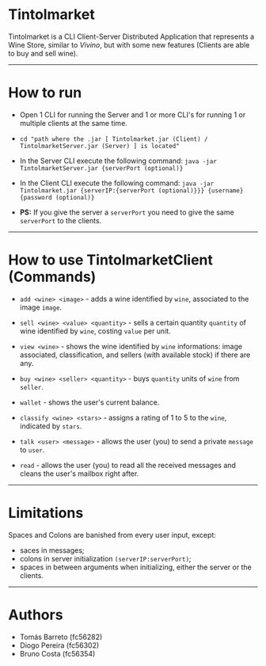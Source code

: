 
# Tintolmarket


Tintolmarket is a CLI Client-Server Distributed Application that represents a Wine Store, similar to _Vivino_, but with
some new features (Clients are able to buy and sell wine).

- - -

# How to run

- Open 1 CLI for running the Server and 1 or more CLI's for running 1 or multiple clients at the same
time.


- `cd "path where the .jar [ Tintolmarket.jar (Client) / TintolmarketServer.jar (Server) ] is located"`


- In the Server CLI execute the following command: `java -jar TintolmarketServer.jar {serverPort (optional)}`


- In the Client CLI execute the following command: `java -jar Tintolmarket.jar {serverIP:{serverPort (optional)}}} {username} {password (optional)}`


- **PS:** If you give the server a `serverPort` you need to give the same `serverPort` to the clients.
- - -

# How to use TintolmarketClient (Commands)

- `add <wine> <image>` - adds a wine identified by `wine`, associated to the image `image`.


- `sell <wine> <value> <quantity>` - sells a certain quantity `quantity` of wine identified by `wine`, costing `value`
per unit.


- `view <wine>` - shows the wine identified by `wine` informations: image associated, classification, and sellers
  (with available stock) if there are any.


- `buy <wine> <seller> <quantity>` - buys `quantity` units of `wine` from `seller`.


- `wallet` - shows the user's current balance.


- `classify <wine> <stars>` - assigns a rating of 1 to 5 to the `wine`, indicated by `stars`.


- `talk <user> <message>` - allows the user (you) to send a private `message` to `user`.


- `read` - allows the user (you) to read all the received messages and cleans the user's mailbox right after.

- - -

# Limitations

Spaces and Colons are banished from every user input, except:
  - saces in messages;
  - colons in server initialization `(serverIP:serverPort)`;
  - spaces in between arguments when initializing, either the server or the clients.

- - -

# Authors

- Tomás Barreto (fc56282)
- Diogo Pereira (fc56302)
- Bruno Costa (fc56354)